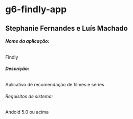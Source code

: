 # g6-findly-app
## Stephanie Fernandes e Luís Machado

###### **Nome da aplicação:**
Findly

###### **Descrição:**
Aplicativo de recomendação de filmes e séries

###### Requisitos de sistema: 
Andoid 5.0 ou acima